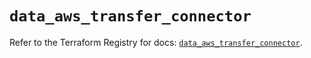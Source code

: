# `data_aws_transfer_connector`

Refer to the Terraform Registry for docs: [`data_aws_transfer_connector`](https://registry.terraform.io/providers/hashicorp/aws/6.12.0/docs/data-sources/transfer_connector).
